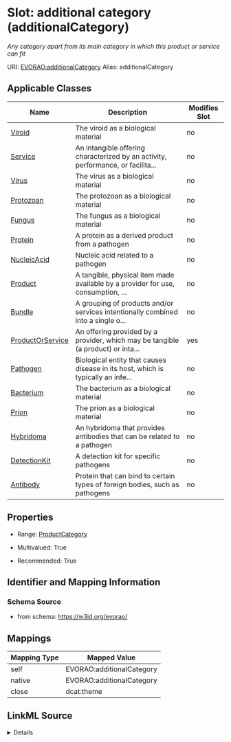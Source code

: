 

# Slot: additional category (additionalCategory) 


_Any category apart from its main category in which this product or service can fit_





URI: [EVORAO:additionalCategory](https://w3id.org/evorao/additionalCategory)
Alias: additionalCategory

<!-- no inheritance hierarchy -->





## Applicable Classes

| Name | Description | Modifies Slot |
| --- | --- | --- |
| [Viroid](Viroid.md) | The viroid as a biological material |  no  |
| [Service](Service.md) | An intangible offering characterized by an activity, performance, or facilita... |  no  |
| [Virus](Virus.md) | The virus as a biological material |  no  |
| [Protozoan](Protozoan.md) | The protozoan as a biological material |  no  |
| [Fungus](Fungus.md) | The fungus as a biological material |  no  |
| [Protein](Protein.md) | A protein as a derived product from a pathogen |  no  |
| [NucleicAcid](NucleicAcid.md) | Nucleic acid related to a pathogen |  no  |
| [Product](Product.md) | A tangible, physical item made available by a provider for use, consumption, ... |  no  |
| [Bundle](Bundle.md) | A grouping of products and/or services intentionally combined into a single o... |  no  |
| [ProductOrService](ProductOrService.md) | An offering provided by a provider, which may be tangible (a product) or inta... |  yes  |
| [Pathogen](Pathogen.md) | Biological entity that causes disease in its host, which is typically an infe... |  no  |
| [Bacterium](Bacterium.md) | The bacterium as a biological material |  no  |
| [Prion](Prion.md) | The prion as a biological material |  no  |
| [Hybridoma](Hybridoma.md) | An hybridoma that provides antibodies that can be related to a pathogen |  no  |
| [DetectionKit](DetectionKit.md) | A detection kit for specific pathogens |  no  |
| [Antibody](Antibody.md) | Protein that can bind to certain types of foreign bodies, such as pathogens |  no  |







## Properties

* Range: [ProductCategory](ProductCategory.md)

* Multivalued: True

* Recommended: True





## Identifier and Mapping Information







### Schema Source


* from schema: https://w3id.org/evorao/




## Mappings

| Mapping Type | Mapped Value |
| ---  | ---  |
| self | EVORAO:additionalCategory |
| native | EVORAO:additionalCategory |
| close | dcat:theme |




## LinkML Source

<details>
```yaml
name: additionalCategory
description: Any category apart from its main category in which this product or service
  can fit
title: additional category
from_schema: https://w3id.org/evorao/
close_mappings:
- dcat:theme
rank: 1000
alias: additionalCategory
domain_of:
- ProductOrService
range: ProductCategory
required: false
recommended: true
multivalued: true

```
</details>